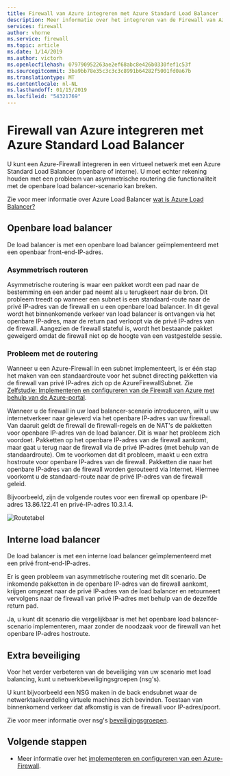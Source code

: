 ```yaml
---
title: Firewall van Azure integreren met Azure Standard Load Balancer
description: Meer informatie over het integreren van de Firewall van Azure met Azure Standard Load Balancer
services: firewall
author: vhorne
ms.service: firewall
ms.topic: article
ms.date: 1/14/2019
ms.author: victorh
ms.openlocfilehash: 079790952263ae2ef68abc8e426b0330fef1c53f
ms.sourcegitcommit: 3ba9bb78e35c3c3c3c8991b64282f5001fd0a67b
ms.translationtype: MT
ms.contentlocale: nl-NL
ms.lasthandoff: 01/15/2019
ms.locfileid: "54321769"
---
```

# <a name="integrate-azure-firewall-with-azure-standard-load-balancer"></a>Firewall van Azure integreren met Azure Standard Load Balancer

U kunt een Azure-Firewall integreren in een virtueel netwerk met een Azure Standard Load Balancer (openbare of interne). U moet echter rekening houden met een probleem van asymmetrische routering die functionaliteit met de openbare load balancer-scenario kan breken.

Zie voor meer informatie over Azure Load Balancer [wat is Azure Load Balancer?](../load-balancer/load-balancer-overview.md)

## <a name="public-load-balancer"></a>Openbare load balancer

De load balancer is met een openbare load balancer geïmplementeerd met een openbaar front-end-IP-adres.

### <a name="asymmetric-routing"></a>Asymmetrisch routeren

Asymmetrische routering is waar een pakket wordt een pad naar de bestemming en een ander pad neemt als u terugkeert naar de bron. Dit probleem treedt op wanneer een subnet is een standaard-route naar de privé IP-adres van de firewall en u een openbare load balancer. In dit geval wordt het binnenkomende verkeer van load balancer is ontvangen via het openbare IP-adres, maar de return pad verloopt via de privé IP-adres van de firewall. Aangezien de firewall stateful is, wordt het bestaande pakket geweigerd omdat de firewall niet op de hoogte van een vastgestelde sessie.

### <a name="fix-the-routing-issue"></a>Probleem met de routering

Wanneer u een Azure-Firewall in een subnet implementeert, is er één stap het maken van een standaardroute voor het subnet directing pakketten via de firewall van privé IP-adres zich op de AzureFirewallSubnet. Zie [Zelfstudie: Implementeren en configureren van de Firewall van Azure met behulp van de Azure-portal](tutorial-firewall-deploy-portal.md#create-a-default-route).

Wanneer u de firewall in uw load balancer-scenario introduceren, wilt u uw internetverkeer naar geleverd via het openbare IP-adres van uw firewall. Van daaruit geldt de firewall de firewall-regels en de NAT's de pakketten voor openbare IP-adres van de load balancer. Dit is waar het probleem zich voordoet. Pakketten op het openbare IP-adres van de firewall aankomt, maar gaat u terug naar de firewall via de privé IP-adres (met behulp van de standaardroute).
Om te voorkomen dat dit probleem, maakt u een extra hostroute voor openbare IP-adres van de firewall. Pakketten die naar het openbare IP-adres van de firewall worden gerouteerd via Internet. Hiermee voorkomt u de standaard-route naar de privé IP-adres van de firewall geleid.

Bijvoorbeeld, zijn de volgende routes voor een firewall op openbare IP-adres 13.86.122.41 en privé-IP-adres 10.3.1.4.

![Routetabel](media/integrate-lb/route-table.png)

## <a name="internal-load-balancer"></a>Interne load balancer

De load balancer is met een interne load balancer geïmplementeerd met een privé front-end-IP-adres.

Er is geen probleem van asymmetrische routering met dit scenario. De inkomende pakketten in de openbare IP-adres van de firewall aankomt, krijgen omgezet naar de privé IP-adres van de load balancer en retourneert vervolgens naar de firewall van privé IP-adres met behulp van de dezelfde return pad.

Ja, u kunt dit scenario die vergelijkbaar is met het openbare load balancer-scenario implementeren, maar zonder de noodzaak voor de firewall van het openbare IP-adres hostroute.

## <a name="additional-security"></a>Extra beveiliging

Voor het verder verbeteren van de beveiliging van uw scenario met load balancing, kunt u netwerkbeveiligingsgroepen (nsg's).

U kunt bijvoorbeeld een NSG maken in de back endsubnet waar de netwerktaakverdeling virtuele machines zich bevinden. Toestaan van binnenkomend verkeer dat afkomstig is van de firewall voor IP-adres/poort.

Zie voor meer informatie over nsg's [beveiligingsgroepen](../virtual-network/security-overview.md).

## <a name="next-steps"></a>Volgende stappen

- Meer informatie over het [implementeren en configureren van een Azure-Firewall](tutorial-firewall-deploy-portal.md).